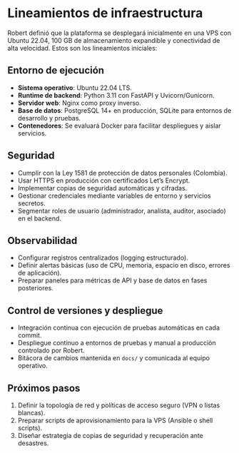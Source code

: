 # Lineamientos de infraestructura

Robert definió que la plataforma se desplegará inicialmente en una VPS con Ubuntu 22.04, 100 GB de almacenamiento expandible y conectividad de alta velocidad. Estos son los lineamientos iniciales:

## Entorno de ejecución

- **Sistema operativo**: Ubuntu 22.04 LTS.
- **Runtime de backend**: Python 3.11 con FastAPI y Uvicorn/Gunicorn.
- **Servidor web**: Nginx como proxy inverso.
- **Base de datos**: PostgreSQL 14+ en producción, SQLite para entornos de desarrollo y pruebas.
- **Contenedores**: Se evaluará Docker para facilitar despliegues y aislar servicios.

## Seguridad

- Cumplir con la Ley 1581 de protección de datos personales (Colombia).
- Usar HTTPS en producción con certificados Let’s Encrypt.
- Implementar copias de seguridad automáticas y cifradas.
- Gestionar credenciales mediante variables de entorno y servicios secretos.
- Segmentar roles de usuario (administrador, analista, auditor, asociado) en el backend.

## Observabilidad

- Configurar registros centralizados (logging estructurado).
- Definir alertas básicas (uso de CPU, memoria, espacio en disco, errores de aplicación).
- Preparar paneles para métricas de API y base de datos en fases posteriores.

## Control de versiones y despliegue

- Integración continua con ejecución de pruebas automáticas en cada commit.
- Despliegue continuo a entornos de pruebas y manual a producción controlado por Robert.
- Bitácora de cambios mantenida en `docs/` y comunicada al equipo operativo.

## Próximos pasos

1. Definir la topología de red y políticas de acceso seguro (VPN o listas blancas).
2. Preparar scripts de aprovisionamiento para la VPS (Ansible o shell scripts).
3. Diseñar estrategia de copias de seguridad y recuperación ante desastres.
